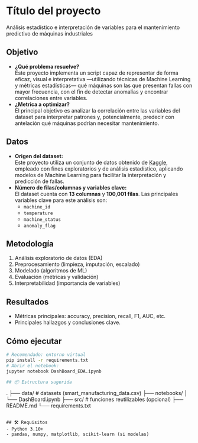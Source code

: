# Título del proyecto

Análisis estadístico e interpretación de variables para el mantenimiento predictivo de máquinas industriales

## Objetivo
- **¿Qué problema resuelve?**  
  Este proyecto implementa un script capaz de representar de forma eficaz, visual e interpretativa —utilizando técnicas de Machine Learning y métricas estadísticas— qué máquinas son las que presentan fallas con mayor frecuencia, con el fin de detectar anomalías y encontrar correlaciones entre variables.
- **¿Metrica a optimizar?**  
  El principal objetivo es analizar la correlación entre las variables del dataset para interpretar patrones y, potencialmente, predecir con antelación qué máquinas podrían necesitar mantenimiento.

## Datos
- **Origen del dataset:**  
  Este proyecto utiliza un conjunto de datos obtenido de [Kaggle](https://www.kaggle.com/datasets/ziya07/smart-manufacturing-iot-cloud-monitoring-dataset), empleado con fines exploratorios y de análisis estadístico, aplicando modelos de Machine Learning para facilitar la interpretación y predicción de fallas.
- **Número de filas/columnas y variables clave:**  
  El dataset cuenta con **13 columnas** y **100,001 filas**. Las principales variables clave para este análisis son:
  - `machine_id`
  - `temperature`
  - `machine_status`
  - `anomaly_flag`

## Metodología
1. Análisis exploratorio de datos (EDA)
2. Preprocesamiento (limpieza, imputación, escalado)
3. Modelado (algoritmos de ML)
4. Evaluación (métricas y validación)
5. Interpretabilidad (importancia de variables)

## Resultados
- Métricas principales: accuracy, precision, recall, F1, AUC, etc.
- Principales hallazgos y conclusiones clave.

## Cómo ejecutar
```bash
# Recomendado: entorno virtual
pip install -r requirements.txt
# Abrir el notebook:
jupyter notebook DashBoard_EDA.ipynb

## 📦 Estructura sugerida
```
.
├── data/               # datasets (smart_manufacturing_data.csv)
├── notebooks/
│   └── DashBoard.ipynb
├── src/                # funciones reutilizables (opcional)
├── README.md
└── requirements.txt
```

## 🛠️ Requisitos
- Python 3.10+
- pandas, numpy, matplotlib, scikit-learn (si modelas)


